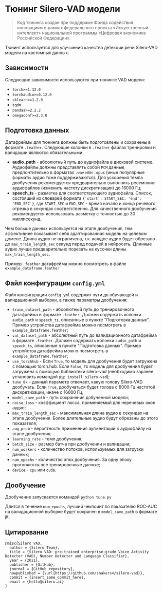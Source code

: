 # Тюнинг Silero-VAD модели

> Код тюнинга создан при поддержке Фонда содействия инновациям в рамках федерального проекта «Искусственный
интеллект» национальной программы «Цифровая экономика Российской Федерации».

Тюнинг используется для улучшения качества детекции речи Silero-VAD модели на кастомных данных.

## Зависимости
Следующие зависимости используются при тюнинге VAD модели:
- `torch>=1.12.0`
- `torchaudio>=0.12.0`
- `sklearn>=1.2.0`
- `tqdm`
- `pandas>=2.2.2`
- `omegaconf>=2.3.0`

## Подготовка данных

Датафреймы для тюнинга должны быть подготовлены и сохранены в формате `.feather`. Следующие колонки в `.feather` файлах тренировки и валидации являются обязательными:
- **audio_path** - абсолютный путь до аудиофайла в дисковой системе. Аудиофайлы должны представлять собой `PCM` данные, предпочтительно в форматах `.wav` или `.opus` (иные популярные форматы аудио тоже поддерживаются). Для ускорения темпа дообучения рекомендуется предварительно выполнить ресемплинг аудиофайлов (изменить частоту дискретизации) до 16000 Гц;
- **speech_ts** - разметка для соответствующего аудиофайла. Список, состоящий из словарей формата `{'start': START_SEC, 'end': 'END_SEC'}`, где `START_SEC` и `END_SEC` - время начало и конца речевого отрезка в секундах соответственно. Для качественного дообучения рекомендуется использовать разметку с точностью до 30 миллисекунд.

Чем больше данных используется на этапе дообучения, тем эффективнее показывает себя адаптированная модель на целевом домене. Длина аудио не ограничена, т.к. каждое аудио будет обрезано до `max_train_length_sec` секунд перед подачей в нейросеть. Длинные аудио лучше предварительно порезать на кусочки длины `max_train_length_sec`.

Пример `.feather` датафрейма можно посмотреть в файле `example_dataframe.feather`

## Файл конфигурации `config.yml`

Файл конфигурации `config.yml` содержит пути до обучающей и валидационной выборки, а также параметры дообучения:
- `train_dataset_path` - абсолютный путь до тренировочного датафрейма в формате `.feather`. Должен содержать колонки `audio_path` и `speech_ts`, описанные в пункте "Подготовка данных". Пример устройства датафрейма можно посмотреть в `example_dataframe.feather`;
- `val_dataset_path` - абсолютный путь до валидационного датафрейма в формате `.feather`. Должен содержать колонки `audio_path` и `speech_ts`, описанные в пункте "Подготовка данных". Пример устройства датафрейма можно посмотреть в `example_dataframe.feather`;
- `use_torchhub` - Если `True`, то модель для дообучения будет загружена с помощью torch.hub. Если `False`, то модель для дообучения будет загружена с помощью библиотеки silero-vad (необходимо заранее установить командой `pip install silero-vad`);
- `tune_8k` - данный параметр отвечает, какую голову Silero-VAD дообучать. Если `True`, дообучаться будет голова с 8000 Гц частотой дискретизации, иначе с 16000 Гц;
- `model_save_path` - путь сохранения добученной модели;
- `noise_loss` - коэффициент лосса, применяемый для неречевых окон аудио;
- `max_train_length_sec` - максимальная длина аудио в секундах на этапе дообучения. Более длительные аудио будут обрезаны до этого показателя;
- `aug_prob` - вероятность применения аугментаций к аудиофайлу на этапе дообучения;
- `learning_rate` - темп дообучения;
- `batch_size` - размер батча при дообучении и валидации;
- `num_workers` - количество потоков, используемых для загрузки данных;
- `num_epochs` - количество эпох дообучения. За одну эпоху прогоняются все тренировочные данные;
- `device` - `cpu` или `cuda`.

## Дообучение

Дообучение запускается командой `python tune.py`

Длится в течение `num_epochs`, лучший чекпоинт по показателю ROC-AUC на валидационной выборке будет сохранен в `model_save_path` в формате jit.

## Цитирование

```
@misc{Silero VAD,
  author = {Silero Team},
  title = {Silero VAD: pre-trained enterprise-grade Voice Activity Detector (VAD), Number Detector and Language Classifier},
  year = {2021},
  publisher = {GitHub},
  journal = {GitHub repository},
  howpublished = {\url{https://github.com/snakers4/silero-vad}},
  commit = {insert_some_commit_here},
  email = {hello@silero.ai}
}
```
